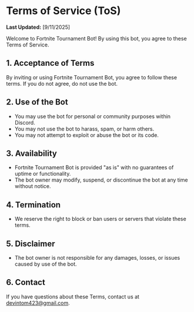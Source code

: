 # Terms of Service (ToS)

**Last Updated:** [9/11/2025]

Welcome to Fortnite Tournament Bot! By using this bot, you agree to these Terms of Service.

## 1. Acceptance of Terms
By inviting or using Fortnite Tournament Bot, you agree to follow these terms. If you do not agree, do not use the bot.

## 2. Use of the Bot
- You may use the bot for personal or community purposes within Discord.
- You may not use the bot to harass, spam, or harm others.
- You may not attempt to exploit or abuse the bot or its code.

## 3. Availability
- Fortnite Tournament Bot is provided "as is" with no guarantees of uptime or functionality.
- The bot owner may modify, suspend, or discontinue the bot at any time without notice.

## 4. Termination
- We reserve the right to block or ban users or servers that violate these terms.

## 5. Disclaimer
- The bot owner is not responsible for any damages, losses, or issues caused by use of the bot.

## 6. Contact
If you have questions about these Terms, contact us at devintom423@gmail.com.
